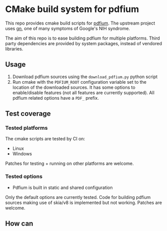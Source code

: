 # CMake build system for pdfium

This repo provides cmake build scripts for [pdfium](https://opensource.google/projects/pdfium).
The upstream project uses [gn](https://gn.googlesource.com/gn/), one of many symptoms of Google's NIH syndrome.

The aim of this repo is to ease building pdfium for multiple platforms.
Third party dependencies are provided by system packages, instead of vendored libraries.

## Usage

1. Download pdfium sources using the `download_pdfium.py` python script
2. Run cmake with the `PDFIUM_ROOT` configuration variable set to the location of the downloaded sources.
   It has some options to enable/disable features (not all features are currently supported).
   All pdfium related options have a `PDF_` prefix.

## Test coverage

### Tested platforms

The cmake scripts are tested by CI on:
- Linux
- Windows

Patches for testing + running on other platforms are welcome.

### Tested options

- Pdfium is built in static and shared configuration

Only the default options are currently tested.
Code for building pdfium sources making use of skia/v8 is implemented but not working. 
Patches are welcome.

## How can 
